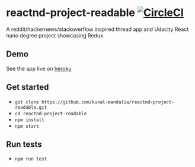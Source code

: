 # reactnd-project-readable [![CircleCI](https://circleci.com/gh/kunal-mandalia/reactnd-project-readable.svg?style=svg)](https://circleci.com/gh/kunal-mandalia/reactnd-project-readable)

A reddit/hackernews/stackoverflow inspired thread app and Udacity React nano degree project showcasing Redux.

## Demo
See the app live on [heroku](https://reactnd-project-readable.herokuapp.com/)

## Get started
- `git clone https://github.com/kunal-mandalia/reactnd-project-readable.git`
- `cd reactnd-project-readable`
- `npm install`
- `npm start`

## Run tests
- `npm run test`
